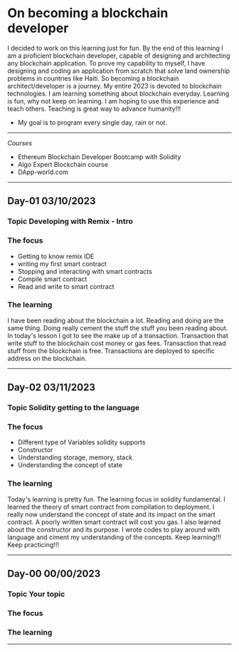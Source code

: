# On becoming a blockchain developer

I decided to work on this learning just for fun. By the end of this learning I am a proficient blockchain developer, capable of designing and architecting any blockchain application. To prove my capability to myself, I have designing and coding an application from scratch that solve land ownership problems in countries like Haiti. So becoming a blockchain architect/developer is a journey. My entire 2023 is devoted to blockchain technologies. I am learning something about blockchain everyday. Learning is fun, why not keep on learning. I am hoping to use this experience and teach others. Teaching is great way to advance humanity!!!

- My goal is to program every single day, rain or not.

---

_Courses_

- Ethereum Blockchain Developer Bootcamp with Solidity
- Algo Expert Blockchain course
- DApp-world.com

---

## Day-01 03/10/2023

### **Topic** Developing with Remix - Intro

### **The focus**

- Getting to know remix IDE
- writing my first smart contract
- Stopping and interacting with smart contracts
- Compile smart contract
- Read and write to smart contract

### **The learning**

I have been reading about the blockchain a lot. Reading and doing are the same thing. Doing really cement the stuff the stuff you been reading about. In today's lesson I got to see the make up of a transaction. Transaction that write stuff to the blockchain cost money or gas fees. Transaction that read stuff from the blockchain is free. Transactions are deployed to specific address on the blockchain.

---

## Day-02 03/11/2023

### **Topic** Solidity getting to the language

### **The focus**

- Different type of Variables solidity supports
- Constructor
- Understanding storage, memory, stack
- Understanding the concept of state

### **The learning**

Today's learning is pretty fun. The learning focus in solidity fundamental. I learned the theory of smart contract from compilation to deployment. I really now understand the concept of state and its impact on the smart contract. A poorly written smart contract will cost you gas. I also learned about the constructor and its purpose. I wrote codes to play around with language and ciment my understanding of the concepts. Keep learning!!! Keep practicing!!!

---

## Day-00 00/00/2023

### **Topic** Your topic

### **The focus**

### **The learning**

---

#
